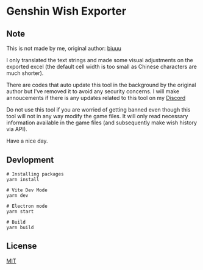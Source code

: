 # Genshin Wish Exporter

## Note

This is not made by me, original author: [biuuu](https://github.com/biuuu)

I only translated the text strings and made some visual adjustments on the exported excel (the default cell width is too small as Chinese characters are much shorter).

There are codes that auto update this tool in the background by the original author but I've removed it to avoid any security concerns. I will make annoucements if there is any updates related to this tool on my [Discord](https://discord.gg/takagg)

Do not use this tool if you are worried of getting banned even though this tool will not in any way modify the game files. It will only read necessary information available in the game files (and subsequently make wish history via API).

Have a nice day.


## Devlopment

```
# Installing packages
yarn install

# Vite Dev Mode
yarn dev

# Electron mode
yarn start

# Build
yarn build
```

## License

[MIT](https://github.com/biuuu/genshin-wish-export/blob/main/LICENSE)
